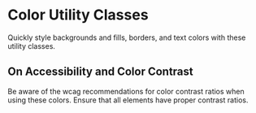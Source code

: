 # Color Utility Classes

Quickly style backgrounds and fills, borders, and text colors with these utility classes.

## On Accessibility and Color Contrast

Be aware of the wcag recommendations for color contrast ratios when using these colors. Ensure that all elements have proper contrast ratios.
